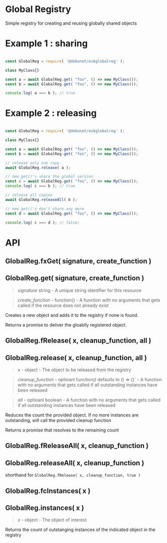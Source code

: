 # Global Registry

Simple registry for creating and reusing globally shared objects 


# Example 1 : sharing

```javascript

const GlobalReg = require( '@debonet/es6globalreg' );

class MyClass{}

const a = await GlobalReg.get( "foo", () => new MyClass());
const b = await GlobalReg.get( "foo", () => new MyClass());

console.log( a === b ); // true
```

# Example 2 : releasing

```javascript

const GlobalReg = require( '@debonet/es6globalreg' );

class MyClass{}

const a = await GlobalReg.get( "foo", () => new MyClass());
const b = await GlobalReg.get( "foo", () => new MyClass());

// release only one copy
await GlobalReg.release( a );

// new get()'s share the global version
const c = await GlobalReg.get( "foo", () => new MyClass());
console.log( c === b ); // true

// release all copies
await GlobalReg.releaseAll( b );

// new get()'s don't share any more
const d = await GlobalReg.get( "foo", () => new MyClass());

console.log( c === d ); // false;

```


# API

## GlobalReg.fxGet( signature, create_function ) 
## GlobalReg.get( signature, create_function ) 


> _*signature*_ string - A unique string identifier for this resource

> _*create_function*_ - function() - A function with no arguments that gets called if the resource does not already exist


Creates a new object and adds it to the registry if none is found. 

Returns a promise to deliver the gloablly registered object.


## GlobalReg.fRelease( x, cleanup_function, all ) 
## GlobalReg.release( x, cleanup_function, all ) 


> _*x*_ - object - The object to be released from the registry

> _*cleanup_function*_ - optioanl function() defaults to  () => {}` - A function with no arguments that gets called if all outstanding instances have been released

> _*all*_ - optioanl boolean - A function with no arguments that gets called if all outstanding instances have been released

Reduces the count the provided object. If no more instances are outstanding, will call the provided cleanup function

Returns a promise that resolves to the remaining count

## GlobalReg.fReleaseAll( x, cleanup_function ) 
## GlobalReg.releaseAll( x, cleanup_function ) 

shorthand for `GlobalReg.fRelease( x, cleanup_function, true )`


## GlobalReg.fcInstances( x )
## GlobalReg.instances( x )

> _*x*_ - object - The object of interest

Returns the count of outstanging instances of the indicated object in the registry


